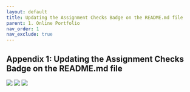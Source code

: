 ```yaml
---
layout: default
title: Updating the Assignment Checks Badge on the README.md file
parent: 1. Online Portfolio
nav_order: 1
nav_exclude: true
---
```

## Appendix 1: Updating the Assignment Checks Badge on the README.md file

![](../../assets/image001.png)
![](../../assets/image002.png)
![](../../assets/image003.png)